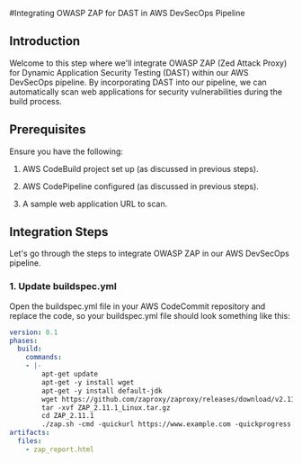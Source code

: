 #Integrating OWASP ZAP for DAST in AWS DevSecOps Pipeline
## Introduction
Welcome to this step where we'll integrate OWASP ZAP (Zed Attack Proxy) for Dynamic Application Security Testing (DAST) within our AWS DevSecOps pipeline. By incorporating DAST into our pipeline, we can automatically scan web applications for security vulnerabilities during the build process.

## Prerequisites
Ensure you have the following:
1. AWS CodeBuild project set up (as discussed in previous steps).

2. AWS CodePipeline configured (as discussed in previous steps).

3. A sample web application URL to scan.

## Integration Steps
Let's go through the steps to integrate OWASP ZAP in our AWS DevSecOps pipeline.

### 1. Update buildspec.yml
Open the buildspec.yml file in your AWS CodeCommit repository and replace the code, so your buildspec.yml file should look something like this:
```yaml
version: 0.1
phases:
  build:
    commands:
    - |-
        apt-get update
        apt-get -y install wget
        apt-get -y install default-jdk
        wget https://github.com/zaproxy/zaproxy/releases/download/v2.11.1/ZAP_2.11.1_Linux.tar.gz
        tar -xvf ZAP_2.11.1_Linux.tar.gz
        cd ZAP_2.11.1
        ./zap.sh -cmd -quickurl https://www.example.com -quickprogress -quickout ../zap_report.html 
artifacts:
  files:
    - zap_report.html
```

